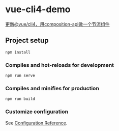 # vue-cli4-demo
[更新@vue/cli4，用composition-api做一个节流组件](https://juejin.im/post/5f17aec8e51d4534a40dbdec)
## Project setup
```
npm install
```

### Compiles and hot-reloads for development
```
npm run serve
```

### Compiles and minifies for production
```
npm run build
```

### Customize configuration
See [Configuration Reference](https://cli.vuejs.org/config/).
